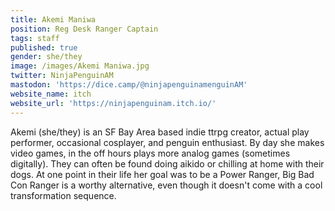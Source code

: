 ```yaml
---
title: Akemi Maniwa
position: Reg Desk Ranger Captain
tags: staff
published: true
gender: she/they
image: /images/Akemi Maniwa.jpg
twitter: NinjaPenguinAM
mastodon: 'https://dice.camp/@ninjapenguinamenguinAM'
website_name: itch
website_url: 'https://ninjapenguinam.itch.io/'
---
```


Akemi (she/they) is an SF Bay Area based indie ttrpg creator, actual play performer, occasional cosplayer, and penguin enthusiast. By day she makes video games, in the off hours plays more analog games (sometimes digitally). They can often be found doing aikido or chilling at home with their dogs. At one point in their life her goal was to be a Power Ranger, Big Bad Con Ranger is a worthy alternative, even though it doesn't come with a cool transformation sequence.
